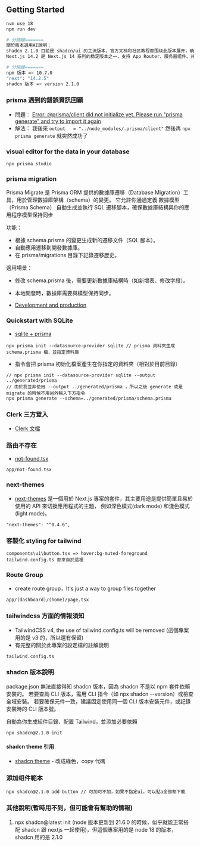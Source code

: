 ## Getting Started

```bash
nvm use 18
npm run dev

# 分隔線=======
關於版本選用AI說明：
shadcn 2.1.0 目前是 shadcn/ui 的主流版本，官方文档和社区教程都围绕此版本展开，确保了组件库与最新的 Tailwind CSS 4.x 以及现代 React/Next.js 项目的兼容性。 (目前該專案用的是tailwind v3)
Next.js 14.2 是 Next.js 14 系列的稳定版本之一，支持 App Router、服务器组件、并发特性等现代特性。shadcn/ui 官方推荐与 Next.js 14.x 搭配使用，因为这能充分发挥两者的优势，比如更好的服务端渲染和组件复用

# 分隔線=======
npm 版本 => 10.7.0
"next": "14.2.5"
shadcn 版本 => version 2.1.0

```

### prisma 遇到的錯誤資訊回顧

- 問題： [Error: @prisma/client did not initialize yet. Please run "prisma generate" and try to import it again](https://github.com/prisma/prisma/discussions/19669)
- 解法： 我後來 `output   = "../node_modules/.prisma/client"` 然後再 `npx prisma generate` 就突然成功了

### visual editor for the data in your database

```
npx prisma studio
```

### prisma migration

Prisma Migrate 是 Prisma ORM 提供的數據庫遷移（Database Migration）工具，用於管理數據庫架構（schema）的變更。
它允許你通過定義 數據模型（Prisma Schema） 自動生成並執行 SQL 遷移腳本，確保數據庫結構與你的應用程序模型保持同步

功能：

- 根據 schema.prisma 的變更生成新的遷移文件（SQL 腳本）。
- 自動應用遷移到開發數據庫。
- 在 prisma/migrations 目錄下記錄遷移歷史。

適用場景：

- 修改 schema.prisma 後，需要更新數據庫結構時（如新增表、修改字段）。
- 本地開發時，數據庫需要與模型保持同步。

- [Development and production](hhttps://www.prisma.io/docs/orm/prisma-migrate/workflows/development-and-production)

### Quickstart with SQLite

- [sqlite + prisma ](https://www.prisma.io/docs/getting-started/quickstart-sqlite)

```
npx prisma init --datasource-provider sqlite // prisma 資料夾生成 schema.prisma 檔，並指定資料庫
```

- 指令會把 prisma 初始化檔案產生在你指定的資料夾（相對於目前目錄）

```
// npx prisma init --datasource-provider sqlite --output ../generated/prisma
// 由於我並非使用 --output ../generated/prisma ，所以之後 generate 或是 migrate 的時候不用另外輸入下方指令
npx prisma generate --schema=../generated/prisma/schema.prisma
```

### Clerk 三方登入

- [Clerk 文檔](https://clerk.com/docs/components/clerk-provider)

### 路由不存在

- [not-found.tsx](https://nextjs.org/docs/app/api-reference/file-conventions/not-found)

```
app/not-found.tsx
```

### next-themes

- [next-themes](https://ui.shadcn.com/docs/dark-mode/next)
  是一個用於 Next.js 專案的套件，其主要用途是提供簡單且易於使用的 API 來切換應用程式的主題，
  例如深色模式(dark mode) 和淺色模式(light mode)。

```
"next-themes": "^0.4.6",
```

### 客製化 styling for tailwind

```
components\ui\button.tsx => hover:bg-muted-foreground
tailwind.config.ts 都來自於這裡
```

### Route Group

- create route group，It's just a way to group files together

```
app/(dashboard)/(home)/page.tsx
```

### tailwindcss 方面的情報須知

- TailwindCSS v4, the use of tailwind.config.ts will be removed (這個專案用的是 v3 的，所以還有保留)
- 有完整的關於此專案的設定檔的註解說明

```
tailwind.config.ts
```

### shadcn 版本說明

package.json 無法直接得知 shadcn 版本，因為 shadcn 不是以 npm 套件依賴安裝的。
若要查詢 CLI 版本，需用 CLI 指令（如 npx shadcn --version）或檢查全域安裝。
若要確保元件一致，建議固定使用同一個 CLI 版本安裝元件，或記錄安裝時的 CLI 版本號。

自動為你生成組件目錄、配置 Tailwind，並添加必要依賴

```
npx shadcn@2.1.0 init
```

#### shadcn theme 引用

- [shadcn theme](https://ui.shadcn.com/themes) - 改成綠色，copy 代碼

### 添加组件範本

```
npx shadcn@2.1.0 add button // 可加可不加，如果不指定ui，可以點a全部都下載
```

### 其他說明(暫時用不到，但可能會有幫助的情報)

1. npx shadcn@latest init (node 版本更新到 21.6.0 的時候，似乎就能正常搭配 shadcn 跟 nextjs 一起使用)，但這個專案用的是 node 18 的版本，shadcn 用的是 2.1.0

```

```
